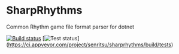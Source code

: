 # SharpRhythms

Common Rhythm game file format parser for dotnet

[![Build status](https://ci.appveyor.com/api/projects/status/xp5sogvacxd2h5xa?svg=true)](https://ci.appveyor.com/project/senritsu/sharprhythms)
[![Test status](http://teststatusbadge.azurewebsites.net/api/status/senritsu/sharprhythms)]
(https://ci.appveyor.com/project/senritsu/sharprhythms/build/tests)
